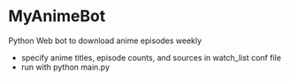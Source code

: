 # MyAnimeBot
Python Web bot to download anime episodes weekly
* specify anime titles, episode counts, and sources in watch_list conf file
* run with python main.py




